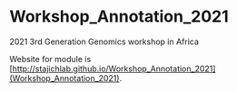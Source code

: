# Workshop_Annotation_2021
2021 3rd Generation Genomics workshop in Africa

Website for module is [http://stajichlab.github.io/Workshop_Annotation_2021](Workshop_Annotation_2021).
